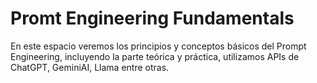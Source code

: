 # Promt Engineering Fundamentals
En este espacio veremos los principios y conceptos básicos del Prompt Engineering, incluyendo la parte teórica y práctica, utilizamos APIs de ChatGPT, GeminiAI, Llama entre otras.

